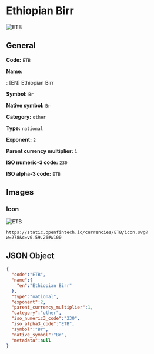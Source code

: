 
# Ethiopian Birr 
![ETB](https://static.openfintech.io/currencies/ETB/icon.svg?w=278&c=v0.59.26#w100)  

## General 
 
**Code:** `ETB` 
 
**Name:** 
 
:	[EN] Ethiopian Birr 
 
**Symbol:** `Br` 
 
**Native symbol:** `Br` 
 
**Category:** `other` 
 
**Type:** `national` 
 
**Exponent:** `2` 
 
**Parent currency multiplier:** `1` 
 
**ISO numeric-3 code:** `230` 
 
**ISO alpha-3 code:** `ETB` 
 

## Images 

### Icon 
 
![ETB](https://static.openfintech.io/currencies/ETB/icon.svg?w=278&c=v0.59.26#w100)  

```
https://static.openfintech.io/currencies/ETB/icon.svg?w=278&c=v0.59.26#w100
```  

## JSON Object 

```json
{
  "code":"ETB",
  "name":{
    "en":"Ethiopian Birr"
  },
  "type":"national",
  "exponent":2,
  "parent_currency_multiplier":1,
  "category":"other",
  "iso_numeric3_code":"230",
  "iso_alpha3_code":"ETB",
  "symbol":"Br",
  "native_symbol":"Br",
  "metadata":null
}
```  
